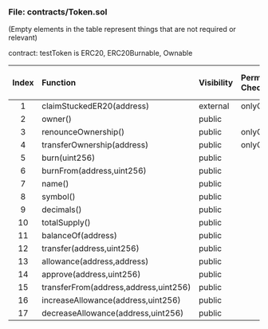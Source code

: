 ### File: contracts/Token.sol


(Empty elements in the table represent things that are not required or relevant)

contract: testToken is ERC20, ERC20Burnable, Ownable

| Index | Function | Visibility | Permission Check | Re-entrancy Check | Injection Check| Unit Test | Notes |
| :--: | :---- | :---- | :------ | :------ | :------ | :------ | :-- |
|1|claimStuckedER20(address) |external| onlyOwner | | | Passed ||
|2|owner() |public| | | | Passed |view|
|3|renounceOwnership() |public| onlyOwner | | | Passed ||
|4|transferOwnership(address) |public| onlyOwner | | | Passed ||
|5|burn(uint256) |public| | | | Passed ||
|6|burnFrom(address,uint256) |public| | | | Passed ||
|7|name() |public| | | | Passed |view|
|8|symbol() |public| | | | Passed |view|
|9|decimals() |public| | | | Passed |view|
|10|totalSupply() |public| | | | Passed |view|
|11|balanceOf(address) |public| | | | Passed |view|
|12|transfer(address,uint256) |public| | | | Passed ||
|13|allowance(address,address) |public| | | | Passed |view|
|14|approve(address,uint256) |public| | | | Passed ||
|15|transferFrom(address,address,uint256) |public| | | | Passed ||
|16|increaseAllowance(address,uint256) |public| | | | Passed ||
|17|decreaseAllowance(address,uint256) |public| | | | Passed ||







